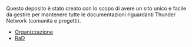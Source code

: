 Questo deposito è stato creato con lo scopo di avere un sito unico e facile da gestire per mantenere tutte le documentazioni riguardanti Thunder Network (comunità e progetti).

- [Organizzazione](./Organization/Organization.md)
- [RaD](./RaD/RaD.md)

